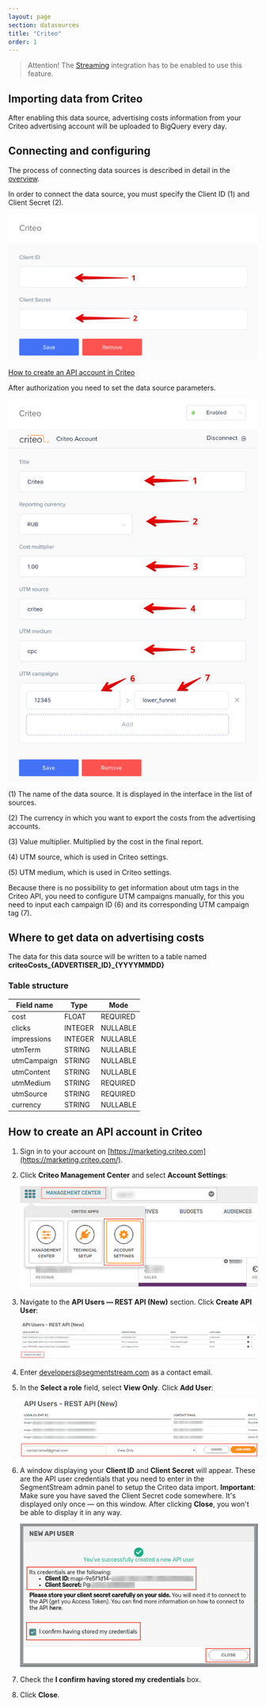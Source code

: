 ```yaml
---
layout: page
section: datasources
title: "Criteo"
order: 1
---
```


> Attention! The [Streaming](/integrations/ddmanager-streaming) integration has to be enabled to use this feature.

## Importing data from Criteo

After enabling this data source, advertising costs information from your Criteo advertising account will be uploaded to BigQuery every day.

## Connecting and configuring

The process of connecting data sources is described in detail in the [overview](https://docs.segmentstream.com/datasources/index).

In order to connect the data source, you must specify the Client ID (1) and Client Secret (2).

![](/img/criteo_1.png)

<a href="#APIAccountCriteo">How to create an API account in Criteo</a>

After authorization you need to set the data source parameters.

![](/img/criteo_2.png)

(1) The name of the data source. It is displayed in the interface in the list of sources.

(2) The currency in which you want to export the costs from the advertising accounts.

(3) Value multiplier. Multiplied by the cost in the final report.

(4) UTM source, which is used in Criteo settings.

(5) UTM medium, which is used in Criteo settings.

Because there is no possibility to get information about utm tags in the Сriteo API, you need to configure UTM campaigns manually, for this you need to input each campaign ID (6) and its corresponding UTM campaign tag (7).

## Where to get data on advertising costs

The data for this data source will be written to a table named **criteoCosts_{ADVERTISER_ID}_{YYYYMMDD}**

### Table structure

Field name|Type|Mode
--- | --- | ---
cost | FLOAT | REQUIRED
clicks | INTEGER | NULLABLE
impressions | INTEGER | NULLABLE
utmTerm | STRING | NULLABLE
utmCampaign | STRING | NULLABLE
utmContent | STRING | NULLABLE
utmMedium | STRING | REQUIRED
utmSource | STRING | REQUIRED
currency | STRING | NULLABLE


## <a name="APIAccountCriteo"></a>How to create an API account in Criteo

1. Sign in to your account on [https://marketing.criteo.com](https://marketing.criteo.com/).
2. Click **Criteo Management Center** and select **Account Settings**:

    ![](/img/criteo_datasource_1.png)

3. Navigate to the **API Users — REST API (New)** section. Click **Create API User**:

    ![](/img/criteo_datasource_2.png)

4. Enter [developers@segmentstream.com](mailto:developers@segmentstream.com) as a сontact email.  
5. In the **Select a role** field, select **View Only**. Click **Add User**:

    ![](/img/criteo_datasource_3.png)

6. A window displaying your **Client ID** and **Client Secret** will appear. These are the API user credentials that you need to enter in the SegmentStream admin panel to setup the Criteo data import. **Important**: Make sure you have saved the Client Secret code somewhere. It's displayed only once — on this window. After clicking **Close**, you won't be able to display it in any way.

    ![](/img/criteo_datasource_4.png)

7. Check the **I confirm having stored my credentials** box.
8. Click **Close**.
